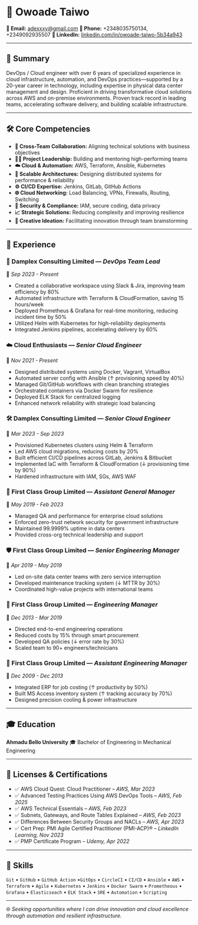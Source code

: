 # 💼 Owoade Taiwo

**📧 Email:** [adexxxy@gmail.com](mailto:adexxxy@gmail.com)
**📱 Phone:** +2348035750134, +2349092935507
**🔗 LinkedIn:** [linkedin.com/in/owoade-taiwo-5b34a943](https://linkedin.com/in/owoade-taiwo-5b34a943)

---

## 🧾 Summary

DevOps / Cloud engineer with over 6 years of specialized experience in cloud infrastructure, automation, and DevOps practices—supported by a 20-year career in technology, including expertise in physical data center management and design. Proficient in driving transformative cloud solutions across AWS and on-premise environments. Proven track record in leading teams, accelerating software delivery, and building scalable infrastructure.

---

## 🛠️ Core Competencies

* **🤝 Cross-Team Collaboration:** Aligning technical solutions with business objectives
* **👨‍💼 Project Leadership:** Building and mentoring high-performing teams
* **☁️ Cloud & Automation:** AWS, Terraform, Ansible, Kubernetes
* **📐 Scalable Architectures:** Designing distributed systems for performance & reliability
* **⚙️ CI/CD Expertise:** Jenkins, GitLab, GitHub Actions
* **🌐 Cloud Networking:** Load Balancing, VPNs, Firewalls, Routing, Switching
* **🔐 Security & Compliance:** IAM, secure coding, data privacy
* **📈 Strategic Solutions:** Reducing complexity and improving resilience
* **🧠 Creative Ideation:** Facilitating innovation through team brainstorming

---

## 💼 Experience

### 🚀 Damplex Consulting Limited — *DevOps Team Lead*

📆 *Sep 2023 - Present*

* Created a collaborative workspace using Slack & Jira, improving team efficiency by 80%
* Automated infrastructure with Terraform & CloudFormation, saving 15 hours/week
* Deployed Prometheus & Grafana for real-time monitoring, reducing incident time by 50%
* Utilized Helm with Kubernetes for high-reliability deployments
* Integrated Jenkins pipelines, accelerating delivery by 60%

### ☁️ Cloud Enthusiasts — *Senior Cloud Engineer*

📆 *Nov 2021 - Present*

* Designed distributed systems using Docker, Vagrant, VirtualBox
* Automated server config with Ansible (↑ provisioning speed by 40%)
* Managed Git/GitHub workflows with clean branching strategies
* Orchestrated containers via Docker Swarm for resilience
* Deployed ELK Stack for centralized logging
* Enhanced network reliability with strategic load balancing

### 🛠 Damplex Consulting Limited — *Senior Cloud Engineer*

📆 *Mar 2023 - Sep 2023*

* Provisioned Kubernetes clusters using Helm & Terraform
* Led AWS cloud migrations, reducing costs by 20%
* Built efficient CI/CD pipelines across GitLab, Jenkins & Bitbucket
* Implemented IaC with Terraform & CloudFormation (↓ provisioning time by 90%)
* Hardened infrastructure with IAM, SGs, AWS WAF

### 🏢 First Class Group Limited — *Assistant General Manager*

📆 *May 2019 - Feb 2023*

* Managed QA and performance for enterprise cloud solutions
* Enforced zero-trust network security for government infrastructure
* Maintained 99.9999% uptime in data centers
* Provided cross-org technical leadership and support

### 🛡 First Class Group Limited — *Senior Engineering Manager*

📆 *Apr 2019 - May 2019*

* Led on-site data center teams with zero service interruption
* Developed maintenance tracking system (↓ MTTR by 30%)
* Coordinated high-value projects with international teams

### 🧱 First Class Group Limited — *Engineering Manager*

📆 *Dec 2013 - Mar 2019*

* Directed end-to-end engineering operations
* Reduced costs by 15% through smart procurement
* Developed QA policies (↓ error rate by 30%)
* Scaled team to 90+ engineers/technicians

### 🔧 First Class Group Limited — *Assistant Engineering Manager*

📆 *Dec 2009 - Dec 2013*

* Integrated ERP for job costing (↑ productivity by 50%)
* Built MS Access inventory system (↑ tracking accuracy by 70%)
* Designed precision cooling & power infrastructure

---

## 🎓 Education

**Ahmadu Bello University**
🎓 Bachelor of Engineering in Mechanical Engineering

---

## 🏅 Licenses & Certifications

* ✅ AWS Cloud Quest: Cloud Practitioner – *AWS, Mar 2023*
* ✅ Advanced Testing Practices Using AWS DevOps Tools – *AWS, Feb 2025*
* ✅ AWS Technical Essentials – *AWS, Feb 2023*
* ✅ Subnets, Gateways, and Route Tables Explained – *AWS, Feb 2023*
* ✅ Differences Between Security Groups and NACLs – *AWS, Apr 2023*
* ✅ Cert Prep: PMI Agile Certified Practitioner (PMI-ACP)® – *LinkedIn Learning, Nov 2023*
* ✅ PMP Certificate Program – *Udemy, Apr 2022*

---

## 🧠 Skills

`Git` • `GitHub` • `GitHub Action` •`GitOps` • `CircleCI` • `CI/CD` • `Ansible` • `AWS` • `Terraform` • `Agile` • `Kubernetes` • `Jenkins` • `Docker Swarm` • `Prometheous` • `Grafana` • `Elasticseach` • `ELK Stack` • `SRE` • `Automation` • `Scripting`

---

🌐 *Seeking opportunities where I can drive innovation and cloud excellence through automation and resilient infrastructure.*
